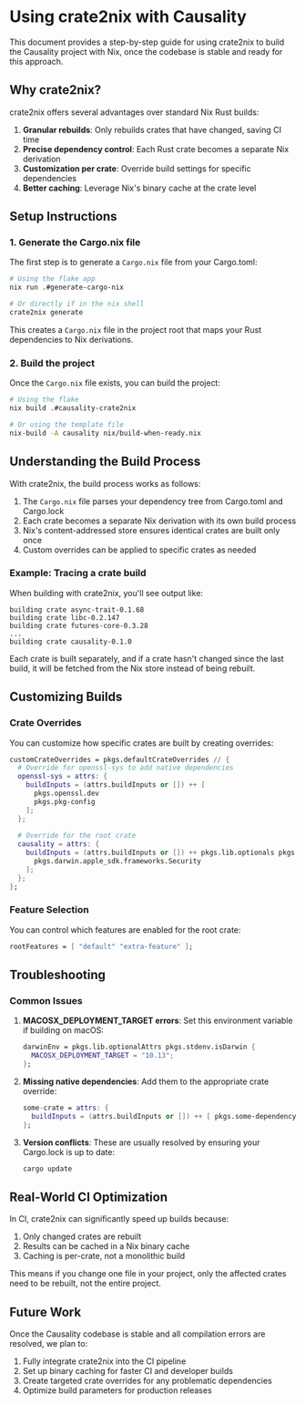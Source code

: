 <!-- Demo for crate2nix -->
<!-- Original file: docs/src/crate2nix_demo.md -->

# Using crate2nix with Causality

This document provides a step-by-step guide for using crate2nix to build the Causality project with Nix, once the codebase is stable and ready for this approach.

## Why crate2nix?

crate2nix offers several advantages over standard Nix Rust builds:

1. **Granular rebuilds**: Only rebuilds crates that have changed, saving CI time
2. **Precise dependency control**: Each Rust crate becomes a separate Nix derivation
3. **Customization per crate**: Override build settings for specific dependencies
4. **Better caching**: Leverage Nix's binary cache at the crate level

## Setup Instructions

### 1. Generate the Cargo.nix file

The first step is to generate a `Cargo.nix` file from your Cargo.toml:

```bash
# Using the flake app
nix run .#generate-cargo-nix

# Or directly if in the nix shell
crate2nix generate
```

This creates a `Cargo.nix` file in the project root that maps your Rust dependencies to Nix derivations.

### 2. Build the project

Once the `Cargo.nix` file exists, you can build the project:

```bash
# Using the flake
nix build .#causality-crate2nix

# Or using the template file
nix-build -A causality nix/build-when-ready.nix
```

## Understanding the Build Process

With crate2nix, the build process works as follows:

1. The `Cargo.nix` file parses your dependency tree from Cargo.toml and Cargo.lock
2. Each crate becomes a separate Nix derivation with its own build process
3. Nix's content-addressed store ensures identical crates are built only once
4. Custom overrides can be applied to specific crates as needed

### Example: Tracing a crate build

When building with crate2nix, you'll see output like:

```
building crate async-trait-0.1.68
building crate libc-0.2.147
building crate futures-core-0.3.28
...
building crate causality-0.1.0
```

Each crate is built separately, and if a crate hasn't changed since the last build, it will be fetched from the Nix store instead of being rebuilt.

## Customizing Builds

### Crate Overrides

You can customize how specific crates are built by creating overrides:

```nix
customCrateOverrides = pkgs.defaultCrateOverrides // {
  # Override for openssl-sys to add native dependencies
  openssl-sys = attrs: {
    buildInputs = (attrs.buildInputs or []) ++ [ 
      pkgs.openssl.dev 
      pkgs.pkg-config
    ];
  };
  
  # Override for the root crate
  causality = attrs: {
    buildInputs = (attrs.buildInputs or []) ++ pkgs.lib.optionals pkgs.stdenv.isDarwin [
      pkgs.darwin.apple_sdk.frameworks.Security
    ];
  };
};
```

### Feature Selection

You can control which features are enabled for the root crate:

```nix
rootFeatures = [ "default" "extra-feature" ];
```

## Troubleshooting

### Common Issues

1. **MACOSX_DEPLOYMENT_TARGET errors**: Set this environment variable if building on macOS:
   ```nix
   darwinEnv = pkgs.lib.optionalAttrs pkgs.stdenv.isDarwin {
     MACOSX_DEPLOYMENT_TARGET = "10.13";
   };
   ```

2. **Missing native dependencies**: Add them to the appropriate crate override:
   ```nix
   some-crate = attrs: {
     buildInputs = (attrs.buildInputs or []) ++ [ pkgs.some-dependency ];
   };
   ```

3. **Version conflicts**: These are usually resolved by ensuring your Cargo.lock is up to date:
   ```bash
   cargo update
   ```

## Real-World CI Optimization

In CI, crate2nix can significantly speed up builds because:

1. Only changed crates are rebuilt
2. Results can be cached in a Nix binary cache
3. Caching is per-crate, not a monolithic build

This means if you change one file in your project, only the affected crates need to be rebuilt, not the entire project.

## Future Work

Once the Causality codebase is stable and all compilation errors are resolved, we plan to:

1. Fully integrate crate2nix into the CI pipeline
2. Set up binary caching for faster CI and developer builds
3. Create targeted crate overrides for any problematic dependencies
4. Optimize build parameters for production releases 